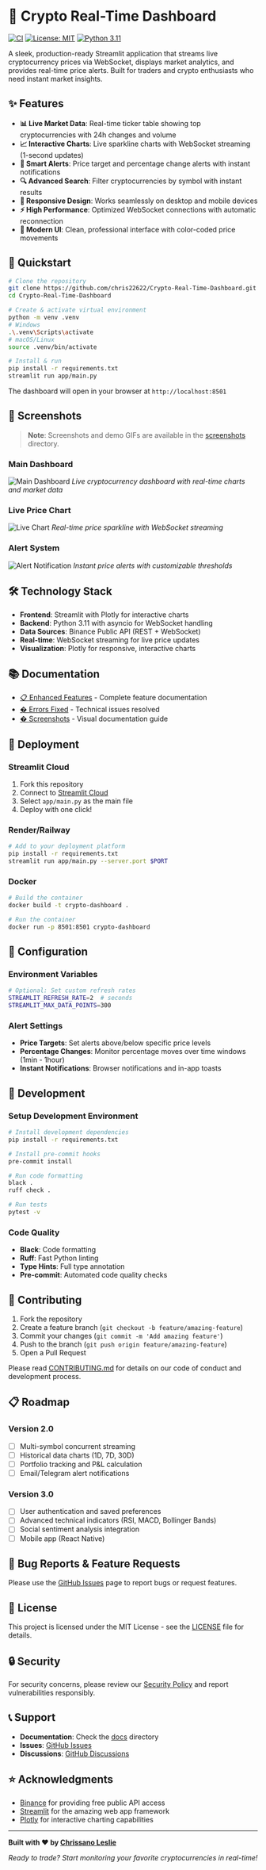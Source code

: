# 🚀 Crypto Real-Time Dashboard

[![CI](https://github.com/chris22622/Crypto-Real-Time-Dashboard/workflows/CI/badge.svg)](https://github.com/chris22622/Crypto-Real-Time-Dashboard/actions)
[![License: MIT](https://img.shields.io/badge/License-MIT-yellow.svg)](https://opensource.org/licenses/MIT)
[![Python 3.11](https://img.shields.io/badge/python-3.11-blue.svg)](https://www.python.org/downloads/release/python-3110/)

A sleek, production-ready Streamlit application that streams live cryptocurrency prices via WebSocket, displays market analytics, and provides real-time price alerts. Built for traders and crypto enthusiasts who need instant market insights.

## ✨ Features

- **📊 Live Market Data**: Real-time ticker table showing top cryptocurrencies with 24h changes and volume
- **📈 Interactive Charts**: Live sparkline charts with WebSocket streaming (1-second updates)
- **🔔 Smart Alerts**: Price target and percentage change alerts with instant notifications
- **🔍 Advanced Search**: Filter cryptocurrencies by symbol with instant results
- **📱 Responsive Design**: Works seamlessly on desktop and mobile devices
- **⚡ High Performance**: Optimized WebSocket connections with automatic reconnection
- **🎨 Modern UI**: Clean, professional interface with color-coded price movements

## 🚀 Quickstart

```bash
# Clone the repository
git clone https://github.com/chris22622/Crypto-Real-Time-Dashboard.git
cd Crypto-Real-Time-Dashboard

# Create & activate virtual environment
python -m venv .venv
# Windows
.\.venv\Scripts\activate
# macOS/Linux
source .venv/bin/activate

# Install & run
pip install -r requirements.txt
streamlit run app/main.py
```

The dashboard will open in your browser at `http://localhost:8501`

## 📸 Screenshots

> **Note**: Screenshots and demo GIFs are available in the [screenshots](screenshots) directory.

### Main Dashboard
![Main Dashboard](screenshots/main_dashboard.png)
*Live cryptocurrency dashboard with real-time charts and market data*

### Live Price Chart
![Live Chart](screenshots/live_chart.png)
*Real-time price sparkline with WebSocket streaming*

### Alert System
![Alert Notification](screenshots/alert_notification.png)
*Instant price alerts with customizable thresholds*

## 🛠️ Technology Stack

- **Frontend**: Streamlit with Plotly for interactive charts
- **Backend**: Python 3.11 with asyncio for WebSocket handling
- **Data Sources**: Binance Public API (REST + WebSocket)
- **Real-time**: WebSocket streaming for live price updates
- **Visualization**: Plotly for responsive, interactive charts

## 📚 Documentation

- [📋 Enhanced Features](ENHANCED_FEATURES.md) - Complete feature documentation
- [� Errors Fixed](ERRORS_FIXED.md) - Technical issues resolved
- [� Screenshots](screenshots/README.md) - Visual documentation guide

## 🚀 Deployment

### Streamlit Cloud
1. Fork this repository
2. Connect to [Streamlit Cloud](https://streamlit.io/cloud)
3. Select `app/main.py` as the main file
4. Deploy with one click!

### Render/Railway
```bash
# Add to your deployment platform
pip install -r requirements.txt
streamlit run app/main.py --server.port $PORT
```

### Docker
```bash
# Build the container
docker build -t crypto-dashboard .

# Run the container
docker run -p 8501:8501 crypto-dashboard
```

## 🔧 Configuration

### Environment Variables
```bash
# Optional: Set custom refresh rates
STREAMLIT_REFRESH_RATE=2  # seconds
STREAMLIT_MAX_DATA_POINTS=300
```

### Alert Settings
- **Price Targets**: Set alerts above/below specific price levels
- **Percentage Changes**: Monitor percentage moves over time windows (1min - 1hour)
- **Instant Notifications**: Browser notifications and in-app toasts

## 🧪 Development

### Setup Development Environment
```bash
# Install development dependencies
pip install -r requirements.txt

# Install pre-commit hooks
pre-commit install

# Run code formatting
black .
ruff check .

# Run tests
pytest -v
```

### Code Quality
- **Black**: Code formatting
- **Ruff**: Fast Python linting
- **Type Hints**: Full type annotation
- **Pre-commit**: Automated code quality checks

## 🤝 Contributing

1. Fork the repository
2. Create a feature branch (`git checkout -b feature/amazing-feature`)
3. Commit your changes (`git commit -m 'Add amazing feature'`)
4. Push to the branch (`git push origin feature/amazing-feature`)
5. Open a Pull Request

Please read [CONTRIBUTING.md](CONTRIBUTING.md) for details on our code of conduct and development process.

## 📋 Roadmap

### Version 2.0
- [ ] Multi-symbol concurrent streaming
- [ ] Historical data charts (1D, 7D, 30D)
- [ ] Portfolio tracking and P&L calculation
- [ ] Email/Telegram alert notifications

### Version 3.0
- [ ] User authentication and saved preferences
- [ ] Advanced technical indicators (RSI, MACD, Bollinger Bands)
- [ ] Social sentiment analysis integration
- [ ] Mobile app (React Native)

## 🐛 Bug Reports & Feature Requests

Please use the [GitHub Issues](https://github.com/chris-leslie/crypto-realtime-dashboard/issues) page to report bugs or request features.

## 📄 License

This project is licensed under the MIT License - see the [LICENSE](LICENSE) file for details.

## 🔒 Security

For security concerns, please review our [Security Policy](SECURITY.md) and report vulnerabilities responsibly.

## 📞 Support

- **Documentation**: Check the [docs](docs/) directory
- **Issues**: [GitHub Issues](https://github.com/chris-leslie/crypto-realtime-dashboard/issues)
- **Discussions**: [GitHub Discussions](https://github.com/chris-leslie/crypto-realtime-dashboard/discussions)

## ⭐ Acknowledgments

- [Binance](https://binance.com) for providing free public API access
- [Streamlit](https://streamlit.io) for the amazing web app framework
- [Plotly](https://plotly.com) for interactive charting capabilities

---

**Built with ❤️ by [Chrissano Leslie](https://github.com/chris-leslie)**

*Ready to trade? Start monitoring your favorite cryptocurrencies in real-time!*
